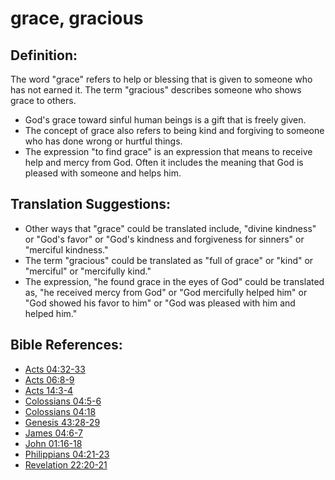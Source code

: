 # grace, gracious #

## Definition: ##

The word "grace" refers to help or blessing that is given to someone who has not earned it. The term "gracious" describes someone who shows grace to others.

* God's grace toward sinful human beings is a gift that is freely given.
* The concept of grace also refers to being kind and forgiving to someone who has done wrong or hurtful things.
* The expression "to find grace" is an expression that means to receive help and mercy from God. Often it includes the meaning that God is pleased with someone and helps him.

## Translation Suggestions: ##

* Other ways that "grace" could be translated include, "divine kindness" or "God's favor" or "God's kindness and forgiveness for sinners" or "merciful kindness."
* The term "gracious" could be translated as "full of grace" or "kind" or "merciful" or "mercifully kind."
* The expression, "he found grace in the eyes of God" could be translated as, "he received mercy from God" or "God mercifully helped him" or "God showed his favor to him" or "God was pleased with him and helped him."

## Bible References: ##

* [Acts 04:32-33](https://door43.org/en/bible/notes/act/04/32)
* [Acts 06:8-9](https://door43.org/en/bible/notes/act/06/08)
* [Acts 14:3-4](https://door43.org/en/bible/notes/act/14/03)
* [Colossians 04:5-6](https://door43.org/en/bible/notes/col/04/05)
* [Colossians 04:18](https://door43.org/en/bible/notes/col/04/18)
* [Genesis 43:28-29](https://door43.org/en/bible/notes/gen/43/28)
* [James 04:6-7](https://door43.org/en/bible/notes/jas/04/06)
* [John 01:16-18](https://door43.org/en/bible/notes/jhn/01/16)
* [Philippians 04:21-23](https://door43.org/en/bible/notes/php/04/21)
* [Revelation 22:20-21](https://door43.org/en/bible/notes/rev/22/20)

